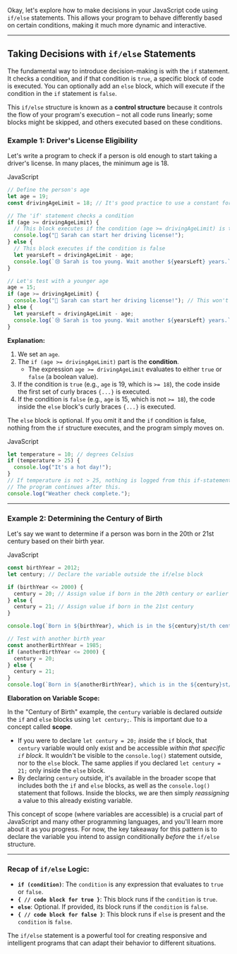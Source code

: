 Okay, let's explore how to make decisions in your JavaScript code using `if/else` statements. This allows your program to behave differently based on certain conditions, making it much more dynamic and interactive.

---

## Taking Decisions with `if/else` Statements

The fundamental way to introduce decision-making is with the `if` statement. It checks a condition, and if that condition is `true`, a specific block of code is executed. You can optionally add an `else` block, which will execute if the condition in the `if` statement is `false`.

This `if/else` structure is known as a **control structure** because it controls the flow of your program's execution – not all code runs linearly; some blocks might be skipped, and others executed based on these conditions.

### Example 1: Driver's License Eligibility

Let's write a program to check if a person is old enough to start taking a driver's license. In many places, the minimum age is 18.

JavaScript

```JavaScript
// Define the person's age
let age = 19;
const drivingAgeLimit = 18; // It's good practice to use a constant for such limits

// The 'if' statement checks a condition
if (age >= drivingAgeLimit) {
  // This block executes if the condition (age >= drivingAgeLimit) is true
  console.log("🎉 Sarah can start her driving license!");
} else {
  // This block executes if the condition is false
  let yearsLeft = drivingAgeLimit - age;
  console.log(`😢 Sarah is too young. Wait another ${yearsLeft} years.`);
}

// Let's test with a younger age
age = 15;
if (age >= drivingAgeLimit) {
  console.log("🎉 Sarah can start her driving license!"); // This won't run now
} else {
  let yearsLeft = drivingAgeLimit - age;
  console.log(`😢 Sarah is too young. Wait another ${yearsLeft} years.`); // This will run
}
```

**Explanation:**

1. We set an `age`.
2. The `if (age >= drivingAgeLimit)` part is the **condition**.
    - The expression `age >= drivingAgeLimit` evaluates to either `true` or `false` (a boolean value).
3. If the condition is `true` (e.g., `age` is 19, which is `>= 18`), the code inside the first set of curly braces `{...}` is executed.
4. If the condition is `false` (e.g., `age` is 15, which is not `>= 18`), the code inside the `else` block's curly braces `{...}` is executed.

The `else` block is optional. If you omit it and the `if` condition is false, nothing from the `if` structure executes, and the program simply moves on.

JavaScript

```JavaScript
let temperature = 10; // degrees Celsius
if (temperature > 25) {
  console.log("It's a hot day!");
}
// If temperature is not > 25, nothing is logged from this if-statement.
// The program continues after this.
console.log("Weather check complete.");
```

---

### Example 2: Determining the Century of Birth

Let's say we want to determine if a person was born in the 20th or 21st century based on their birth year.

JavaScript

```JavaScript
const birthYear = 2012;
let century; // Declare the variable outside the if/else block

if (birthYear <= 2000) {
  century = 20; // Assign value if born in the 20th century or earlier
} else {
  century = 21; // Assign value if born in the 21st century
}

console.log(`Born in ${birthYear}, which is in the ${century}st/th century.`);

// Test with another birth year
const anotherBirthYear = 1985;
if (anotherBirthYear <= 2000) {
  century = 20;
} else {
  century = 21;
}
console.log(`Born in ${anotherBirthYear}, which is in the ${century}st/th century.`);
```

**Elaboration on Variable Scope:**

In the "Century of Birth" example, the `century` variable is declared _outside_ the `if` and `else` blocks using `let century;`. This is important due to a concept called **scope**.

- If you were to declare `let century = 20;` _inside_ the `if` block, that `century` variable would only exist and be accessible _within that specific `if` block_. It wouldn't be visible to the `console.log()` statement outside, nor to the `else` block. The same applies if you declared `let century = 21;` only inside the `else` block.
- By declaring `century` outside, it's available in the broader scope that includes both the `if` and `else` blocks, as well as the `console.log()` statement that follows. Inside the blocks, we are then simply _reassigning_ a value to this already existing variable.

This concept of scope (where variables are accessible) is a crucial part of JavaScript and many other programming languages, and you'll learn more about it as you progress. For now, the key takeaway for this pattern is to declare the variable you intend to assign conditionally _before_ the `if/else` structure.

---

### Recap of `if/else` Logic:

- **`if (condition)`**: The `condition` is any expression that evaluates to `true` or `false`.
- **`{ // code block for true }`**: This block runs if the `condition` is `true`.
- **`else`**: Optional. If provided, its block runs if the `condition` is `false`.
- **`{ // code block for false }`**: This block runs if `else` is present and the `condition` is `false`.

The `if/else` statement is a powerful tool for creating responsive and intelligent programs that can adapt their behavior to different situations.